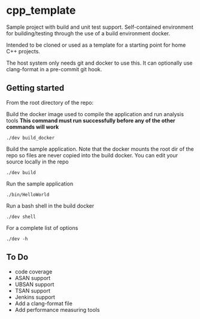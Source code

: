 # cpp_template
Sample project with build and unit test support. Self-contained environment for building/testing through the use of a build environment docker.

Intended to be cloned or used as a template for a starting point for home C++ projects.

The host system only needs git and docker to use this. It can optionally use clang-format in a pre-commit git hook.

## Getting started
From the root directory of the repo:

Build the docker image used to compile the application and run analysis tools
**This command must run successfully before any of the other commands will work**
```
./dev build_docker
```
Build the sample application. Note that the docker mounts the root dir of the repo so files are never copied into the build docker. You can edit your source locally in the repo
```
./dev build
```
Run the sample application
```
./bin/HelloWorld
```    
Run a bash shell in the build docker
```
./dev shell
```
For a complete list of options
```
./dev -h
```
## To Do
- code coverage
- ASAN support
- UBSAN support
- TSAN support
- Jenkins support
- Add a clang-format file
- Add performance measuring tools
